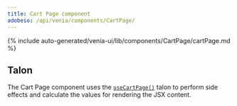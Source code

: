 ```yaml
---
title: Cart Page component
adobeio: /api/venia/components/CartPage/
---
```


<!--
The reference doc content is generated automatically from the source code.
To update this section, update the doc blocks in the source code
-->

{% include auto-generated/venia-ui/lib/components/CartPage/cartPage.md %}

## Talon

The Cart Page component uses the [`useCartPage()`][] talon to perform side effects and calculate the values for rendering the JSX content.

[`useCartPage()`]: <{%link peregrine/reference/talons/CartPage/index.md %}>
